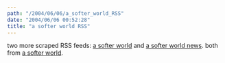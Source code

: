 ```yaml
---
path: "/2004/06/06/a_softer_world_RSS" 
date: "2004/06/06 00:52:28" 
title: "a softer world RSS" 
---
```

<p>two more scraped RSS feeds: <a href="http://weblog.randomchaos.com/asofterworld.php">a softer world</a> and <a href="http://weblog.randomchaos.com/asofterworldnews.php">a softer world news</a>. both from <a href="http://www.asofterworld.com/">a softer world</a>.</p>